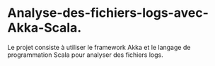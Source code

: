 # Analyse-des-fichiers-logs-avec-Akka-Scala.
Le projet consiste à utiliser le framework Akka et le langage de programmation Scala pour analyser des fichiers logs.
